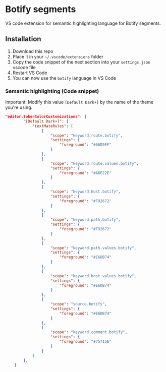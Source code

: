 # Botify segments
VS code extension for semantic highlighting language for Botify segments.

## Installation
1. Download this repo
2. Place it in your `~/.vscode/extensions` folder
3. Copy the code snippet of the next section into your `settings.json` vscode file
4. Restart VS Code
5. You can now use the `botify` language in VS Code

### Semantic highlighting (Code snippet)
Important: Modify this value `[Default Dark+]` by the name of the theme you're using.

```json
"editor.tokenColorCustomizations": {
        "[Default Dark+]": {
            "textMateRules": [
                {
                    "scope": "keyword.route.botify",
                    "settings": {
                        "foreground": "#66D9EF"
                    }
                },
                {
                    "scope": "keyword.route.values.botify",
                    "settings": {
                        "foreground": "#A6E22E"
                    }
                },
                {
                    "scope": "keyword.host.botify",
                    "settings": {
                        "foreground": "#F92672"
                    }
                },
                {
                    "scope": "keyword.path.botify",
                    "settings": {
                        "foreground": "#F92672"
                    }
                },
                {
                    "scope": "keyword.path.values.botify",
                    "settings": {
                        "foreground": "#E6DB74"
                    }
                },
                {
                    "scope": "keyword.host.values.botify",
                    "settings": {
                        "foreground": "#E6DB74"
                    }
                },
                {
                    "scope": "source.botify",
                    "settings": {
                        "foreground": "#E6DB74"
                    }
                },
                {
                    "scope": "keyword.comment.botify",
                    "settings": {
                        "foreground": "#75715E"
                    }
                }
            ]
        },
    }
```